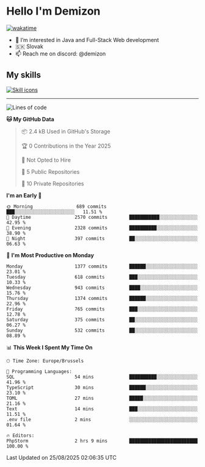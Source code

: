 # Hello I'm Demizon
[![wakatime](https://wakatime.com/badge/user/6ad1949f-d6d7-44f9-9eee-c35e54cc499b.svg)](https://wakatime.com/@6ad1949f-d6d7-44f9-9eee-c35e54cc499b)
- 👀 I’m interested in Java and Full-Stack Web development
- 🇸🇰 Slovak
- 📫 Reach me on discord: @demizon

## My skills
[![Skill icons](https://skillicons.dev/icons?i=java,js,ts,html,css,react,nextjs,tailwind,supabase,py,git,docker,linux,mysql,postgres,mongo&theme=dark)](https://github.com/Demizon3433)

---

<!--START_SECTION:waka-->
![Lines of code](https://img.shields.io/badge/From%20Hello%20World%20I%27ve%20Written-1.9%20million%20lines%20of%20code-blue)

**🐱 My GitHub Data** 

> 📦 2.4 kB Used in GitHub's Storage 
 > 
> 🏆 0 Contributions in the Year 2025
 > 
> 🚫 Not Opted to Hire
 > 
> 📜 5 Public Repositories 
 > 
> 🔑 10 Private Repositories 
 > 
**I'm an Early 🐤** 

```text
🌞 Morning                689 commits         ███░░░░░░░░░░░░░░░░░░░░░░   11.51 % 
🌆 Daytime                2570 commits        ███████████░░░░░░░░░░░░░░   42.95 % 
🌃 Evening                2328 commits        ██████████░░░░░░░░░░░░░░░   38.90 % 
🌙 Night                  397 commits         ██░░░░░░░░░░░░░░░░░░░░░░░   06.63 % 
```
📅 **I'm Most Productive on Monday** 

```text
Monday                   1377 commits        ██████░░░░░░░░░░░░░░░░░░░   23.01 % 
Tuesday                  618 commits         ███░░░░░░░░░░░░░░░░░░░░░░   10.33 % 
Wednesday                943 commits         ████░░░░░░░░░░░░░░░░░░░░░   15.76 % 
Thursday                 1374 commits        ██████░░░░░░░░░░░░░░░░░░░   22.96 % 
Friday                   765 commits         ███░░░░░░░░░░░░░░░░░░░░░░   12.78 % 
Saturday                 375 commits         ██░░░░░░░░░░░░░░░░░░░░░░░   06.27 % 
Sunday                   532 commits         ██░░░░░░░░░░░░░░░░░░░░░░░   08.89 % 
```


📊 **This Week I Spent My Time On** 

```text
🕑︎ Time Zone: Europe/Brussels

💬 Programming Languages: 
SQL                      54 mins             ██████████░░░░░░░░░░░░░░░   41.96 % 
TypeScript               30 mins             ██████░░░░░░░░░░░░░░░░░░░   23.10 % 
TOML                     27 mins             █████░░░░░░░░░░░░░░░░░░░░   21.16 % 
Text                     14 mins             ███░░░░░░░░░░░░░░░░░░░░░░   11.51 % 
.env file                2 mins              ░░░░░░░░░░░░░░░░░░░░░░░░░   01.64 % 

🔥 Editors: 
PhpStorm                 2 hrs 9 mins        █████████████████████████   100.00 % 
```


 Last Updated on 25/08/2025 02:06:35 UTC
<!--END_SECTION:waka-->
